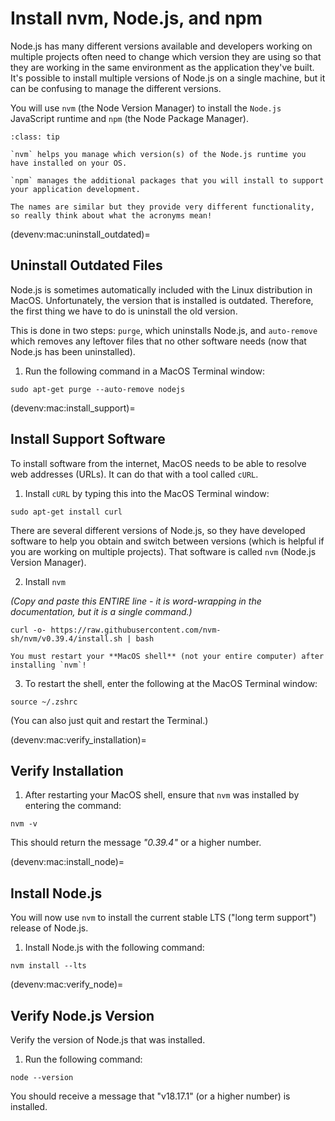 # Install nvm, Node.js, and npm

Node.js has many different versions available and developers working on multiple projects often need to change which version they are using so that they are working in the same environment as the application they've built. It's possible to install multiple versions of Node.js on a single machine, but it can be confusing to manage the different versions.

You will use `nvm` (the Node Version Manager) to install the `Node.js` JavaScript runtime and `npm` (the Node Package Manager).

`````{admonition} Pro Tip!
:class: tip

`nvm` helps you manage which version(s) of the Node.js runtime you have installed on your OS.

`npm` manages the additional packages that you will install to support your application development.

The names are similar but they provide very different functionality, so really think about what the acronyms mean!
`````

(devenv:mac:uninstall_outdated)=
## Uninstall Outdated Files
Node.js is sometimes automatically included with the Linux distribution in MacOS. Unfortunately, the version that is installed is outdated. Therefore, the first thing we have to do is uninstall the old version.

This is done in two steps: `purge`, which uninstalls Node.js, and `auto-remove` which removes any leftover files that no other software needs (now that Node.js has been uninstalled).

1. Run the following command in a MacOS Terminal window:

```
sudo apt-get purge --auto-remove nodejs
```

(devenv:mac:install_support)=
## Install Support Software
To install software from the internet, MacOS needs to be able to resolve web addresses (URLs). It can do that with a tool called `cURL`. 

1. Install `cURL` by typing this into the MacOS Terminal window:

```
sudo apt-get install curl
```

There are several different versions of Node.js, so they have developed software to help you obtain and switch between versions (which is helpful if you are working on multiple projects). That software is called `nvm` (Node.js Version Manager). 

2. Install `nvm`

*(Copy and paste this ENTIRE line - it is word-wrapping in the documentation, but it is a single command.)*

```
curl -o- https://raw.githubusercontent.com/nvm-sh/nvm/v0.39.4/install.sh | bash
```

```{important}
You must restart your **MacOS shell** (not your entire computer) after installing `nvm`! 
```

3. To restart the shell, enter the following at the MacOS Terminal window:

```
source ~/.zshrc
```

(You can also just quit and restart the Terminal.)

(devenv:mac:verify_installation)=
## Verify Installation

1. After restarting your MacOS shell, ensure that `nvm` was installed by entering the command:

```
nvm -v
```

This should return the message *"0.39.4"* or a higher number.

(devenv:mac:install_node)=
## Install Node.js

You will now use `nvm` to install the current stable LTS ("long term support") release of Node.js. 

1. Install Node.js with the following command:

```
nvm install --lts
```

(devenv:mac:verify_node)=
## Verify Node.js Version

Verify the version of Node.js that was installed. 

1. Run the following command:

```
node --version
```

You should receive a message that "v18.17.1" (or a higher number) is installed.